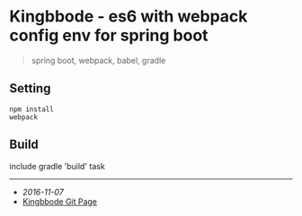 # Kingbbode - es6 with webpack config env for spring boot

> spring boot, webpack, babel, gradle

## Setting
```
npm install
webpack
```
 
## Build

include gradle 'build' task

---
 
* *2016-11-07*  
* [Kingbbode Git Page](http://kingbbode.github.io)